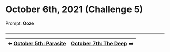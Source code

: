# October 6th, 2021 (Challenge 5)

Prompt: **Ooze**

###

---

| ⬅️ [October 5th: Parasite](2021-10-05-parasite.md) | [October 7th: The Deep](2021-10-07-the-deep.md) ➡️ |
|:-|-:|
